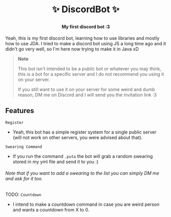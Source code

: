 # <p align="center">✨ DiscordBot ✨
#### <p align="center">My first discord bot :3

Yeah, this is my first discord bot, learning how to use libraries and mostly how to use JDA. I tried to make a discord bot using JS a long time ago and it didn't go very well, so I'm here now trying to make it in Java xD

> **Note**
>
> This bot isn't intended to be a public bot or whatever you may think, this is a bot for a specific server and I do not recommend you using it on your server.
>
> If you still want to use it on your server for some weird and dumb reason, DM me on Discord and I will send you the invitation link :3

## Features

`Register`
- Yeah, this bot has a simple register system for a single public server (will not work on other servers, you were advised about that).

`Swearing Command`
- If you run the command `.puta` the bot will grab a random swearing stored in my yml file and send it to you :)
###### Note that if you want to add a swearing to the list you can simply DM me and ask for it too.

TODO: `Countdown`
- I intend to make a countdown command in case you are weird person and wants a countdown from X to 0.

